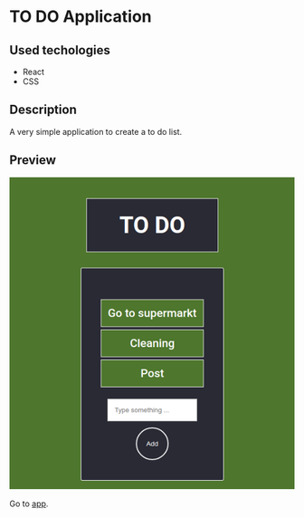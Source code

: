 # TO DO Application 

## Used techologies

* React
* CSS

## Description

A very simple application to create a to do list. 

## Preview
![Screenshot](/preview/screenshot.png)

Go to [app](https://balazs-d.github.io/ToDoApp_React/).
